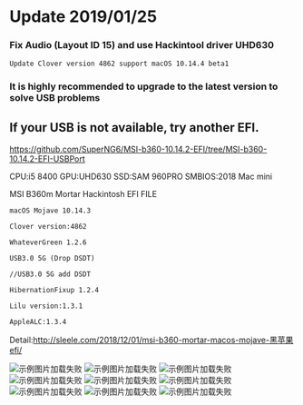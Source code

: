 # Update 2019/01/25



### Fix Audio (Layout ID 15) and use Hackintool driver UHD630
    Update Clover version 4862 support macOS 10.14.4 beta1

### It is highly recommended to upgrade to the latest version to solve USB problems

## If your USB is not available, try another EFI.

https://github.com/SuperNG6/MSI-b360-10.14.2-EFI/tree/MSI-b360-10.14.2-EFI-USBPort




CPU:i5 8400
GPU:UHD630
SSD:SAM 960PRO
SMBIOS:2018 Mac mini


MSI B360m Mortar Hackintosh EFI FILE

    macOS Mojave 10.14.3

    Clover version:4862

    WhateverGreen 1.2.6

    USB3.0 5G (Drop DSDT)

    //USB3.0 5G add DSDT

    HibernationFixup 1.2.4

    Lilu version:1.3.1

    AppleALC:1.3.4

Detail:http://sleele.com/2018/12/01/msi-b360-mortar-macos-mojave-黑苹果efi/

![示例图片加载失败](https://raw.githubusercontent.com/SuperNG6/pic/master/Hackintosh%20images/image-5.png)
![示例图片加载失败](https://raw.githubusercontent.com/SuperNG6/pic/master/Hackintosh%20images/image-2.png)
![示例图片加载失败](https://raw.githubusercontent.com/SuperNG6/pic/master/Hackintosh%20images/image-8.png)
![示例图片加载失败](https://raw.githubusercontent.com/SuperNG6/pic/master/Hackintosh%20images/image-12.png)
![示例图片加载失败](https://raw.githubusercontent.com/SuperNG6/pic/master/Hackintosh%20images/image-13.png)
![示例图片加载失败](https://raw.githubusercontent.com/SuperNG6/pic/master/Hackintosh%20images/image-6.png)
![示例图片加载失败](https://raw.githubusercontent.com/SuperNG6/pic/master/Hackintosh%20images/image-4.png)
![示例图片加载失败](https://raw.githubusercontent.com/SuperNG6/pic/master/Hackintosh%20images/image-7.png)
![示例图片加载失败](https://raw.githubusercontent.com/SuperNG6/pic/master/Hackintosh%20images/image-1.png)
